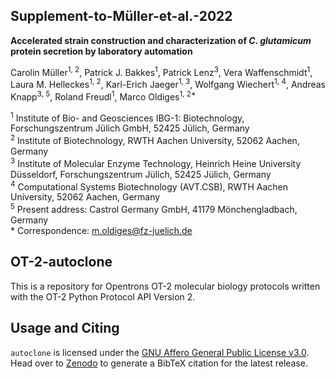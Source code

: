 ## Supplement-to-Müller-et-al.-2022

__Accelerated strain construction and characterization of _C. glutamicum_ protein secretion by laboratory automation__

Carolin Müller<sup>1, 2</sup>, Patrick J. Bakkes<sup>1</sup>, Patrick Lenz<sup>3</sup>, Vera Waffenschmidt<sup>1</sup>, Laura M. Helleckes<sup>1, 2</sup>, Karl-Erich Jaeger<sup>1, 3</sup>, Wolfgang Wiechert<sup>1, 4</sup>, Andreas Knapp<sup>3, 5</sup>, Roland Freudl<sup>1</sup>, Marco Oldiges<sup>1, 2*</sup>  

<sup>1</sup> Institute of Bio- and Geosciences IBG-1: Biotechnology, Forschungszentrum Jülich GmbH, 52425 Jülich, Germany  
<sup>2</sup> Institute of Biotechnology, RWTH Aachen University, 52062 Aachen, Germany  
<sup>3</sup> Institute of Molecular Enzyme Technology, Heinrich Heine University Düsseldorf, Forschungszentrum Jülich, 52425 Jülich, Germany  
<sup>4</sup> Computational Systems Biotechnology (AVT.CSB), RWTH Aachen University, 52062 Aachen, Germany  
<sup>5</sup> Present address: Castrol Germany GmbH, 41179 Mönchengladbach, Germany  
\* Correspondence: m.oldiges@fz-juelich.de  

## OT-2-autoclone

This is a repository for Opentrons OT-2 molecular biology protocols written with the OT-2 Python Protocol API Version 2.

## Usage and Citing
`autoclone` is licensed under the [GNU Affero General Public License v3.0](https://github.com/JuBiotech/OT-2-autoclone/blob/master/LICENSE).
Head over to [Zenodo](https://zenodo.org/record/6390908) to generate a BibTeX citation for the latest release.
